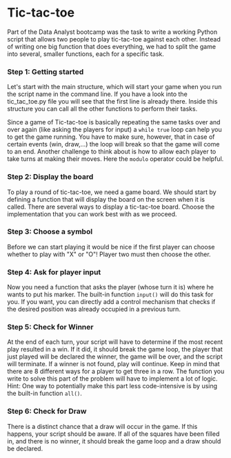 # Tic-tac-toe

Part of the Data Analyst bootcamp was the task to write a working Python script that allows two people to play tic-tac-toe against each other. Instead of writing one big function that does everything, we had to split the game into several, smaller functions, each for a specific task.

### Step 1: Getting started
Let's start with the main structure, which will start your game when you run the script name in the command line. If you have a look into the tic_tac_toe.py file you will see that the first line is already there. Inside this structure you can call all the other functions to perform their tasks. 

Since a game of Tic-tac-toe is basically repeating the same tasks over and over again (like asking the players for input) a `while true` loop can help you to get the game running. You have to make sure, however, that in case of certain events (win, draw,...) the loop will break so that the game will come to an end.
Another challenge to think about is how to allow each player to take turns at making their moves. Here the `modulo` operator could be helpful.

### Step 2: Display the board 
To play a round of tic-tac-toe, we need a game board. We should start by defining a function that will display the board on the screen when it is called. There are several ways to display a tic-tac-toe board. Choose the implementation that you can work best with as we proceed.

### Step 3: Choose a symbol  
Before we can start playing it would be nice if the first player can choose whether to play with "X" or "O"! Player two must then choose the other.

### Step 4: Ask for player input 
Now you need a function that asks the player (whose turn it is) where he wants to put his marker. The built-in function `input()` will do this task for you. 
If you want, you can directly add a control mechanism that checks if the desired position was already occupied in a previous turn. 

### Step 5: Check for Winner
At the end of each turn, your script will have to determine if the most recent play resulted in a win. If it did, it should break the game loop, the player that just played will be declared the winner, the game will be over, and the script will terminate. If a winner is not found, play will continue.
Keep in mind that there are 8 different ways for a player to get three in a row. The function you write to solve this part of the problem will have to implement a lot of logic. Hint: One way to potentially make this part less code-intensive is by using the built-in function `all()`.

### Step 6: Check for Draw
There is a distinct chance that a draw will occur in the game. If this happens, your script should be aware. If all of the squares have been filled in, and there is no winner, it should break the game loop and a draw should be declared.
